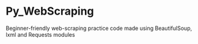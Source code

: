 # Py_WebScraping
Beginner-friendly web-scraping practice code made using BeautifulSoup, lxml and Requests modules
